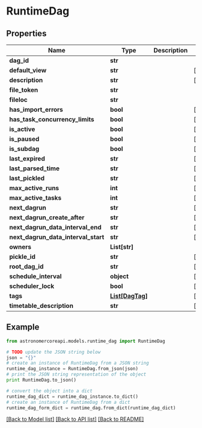 # RuntimeDag


## Properties
Name | Type | Description | Notes
------------ | ------------- | ------------- | -------------
**dag_id** | **str** |  | 
**default_view** | **str** |  | [optional] 
**description** | **str** |  | [optional] 
**file_token** | **str** |  | 
**fileloc** | **str** |  | 
**has_import_errors** | **bool** |  | [optional] 
**has_task_concurrency_limits** | **bool** |  | [optional] 
**is_active** | **bool** |  | [optional] 
**is_paused** | **bool** |  | [optional] 
**is_subdag** | **bool** |  | [optional] 
**last_expired** | **str** |  | [optional] 
**last_parsed_time** | **str** |  | [optional] 
**last_pickled** | **str** |  | [optional] 
**max_active_runs** | **int** |  | [optional] 
**max_active_tasks** | **int** |  | [optional] 
**next_dagrun** | **str** |  | [optional] 
**next_dagrun_create_after** | **str** |  | [optional] 
**next_dagrun_data_interval_end** | **str** |  | [optional] 
**next_dagrun_data_interval_start** | **str** |  | [optional] 
**owners** | **List[str]** |  | 
**pickle_id** | **str** |  | [optional] 
**root_dag_id** | **str** |  | [optional] 
**schedule_interval** | **object** |  | [optional] 
**scheduler_lock** | **bool** |  | [optional] 
**tags** | [**List[DagTag]**](DagTag.md) |  | [optional] 
**timetable_description** | **str** |  | [optional] 

## Example

```python
from astronomercoreapi.models.runtime_dag import RuntimeDag

# TODO update the JSON string below
json = "{}"
# create an instance of RuntimeDag from a JSON string
runtime_dag_instance = RuntimeDag.from_json(json)
# print the JSON string representation of the object
print RuntimeDag.to_json()

# convert the object into a dict
runtime_dag_dict = runtime_dag_instance.to_dict()
# create an instance of RuntimeDag from a dict
runtime_dag_form_dict = runtime_dag.from_dict(runtime_dag_dict)
```
[[Back to Model list]](../README.md#documentation-for-models) [[Back to API list]](../README.md#documentation-for-api-endpoints) [[Back to README]](../README.md)


